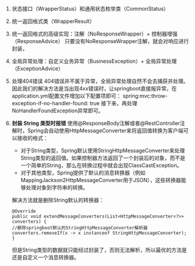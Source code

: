 1. 状态接口（WrapperStatus）和通用状态枚举类（CommonStatus）
2. 统一返回格式类（WrapperResult）
3. 统一返回格式的高级实现：注解（NoResponseWrapper）+ 控制器增强（ResponseAdvice）
   只要没有NoResponseWrapper注解，就会对响应进行封装，
4. 全局异常处理：自定义业务异常（BusinessException）+ 全局异常处理（ExceptionAdvice）
5. 处理404错误
   404错误并不属于异常，全局异常处理自然不会去捕获并处理。
   因此我们的解决方法是当出现4xx错误时，让springboot直接报异常，在application.yml配置文件增加以下配置项即可：
   spring:mvc:throw-exception-if-no-handler-found: true
   接下来，再处理NoHandlerFoundException异常即可。
6. **封装 String 类型时报错**
   使用@ResponseBody注解或者@RestController注解时，Spring会自动使用HttpMessageConverter来将返回值转换为客户端可以接收的格式：
   * 对于String类型，Spring默认使用StringHttpMessageConverter来处理String类型的返回值。如果控制器方法返回了一个封装后的对象，而不是一个简单的String，那么在转换过程中就会出现ClassCastException。
   * 对于其他类型，Spring提供了默认的消息转换器（例如MappingJackson2HttpMessageConverter用于JSON），这些转换器能够处理对象到字符串的转换。
   
   解决方法就是删除String默认的转换器：
    ```
    @Override
    public void extendMessageConverters(List<HttpMessageConverter<?>> converters) {
    //删除springboot默认的StringHttpMessageConverter解析器
    converters.removeIf(x -> x instanceof StringHttpMessageConverter);
    }
    ```
    但是String类型的数据就只能经过封装了，否则无法解析，所以最优的方法是还是自定义一个消息转换器。
